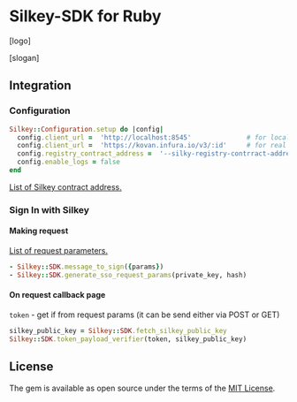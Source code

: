 # Silkey-SDK for Ruby

[logo]

[slogan]


## Integration

### Configuration

```rb
Silkey::Configuration.setup do |config|
  config.client_url =  'http://localhost:8545'              # for local development
  config.client_url =  'https://kovan.infura.io/v3/:id'     # for real
  config.registry_contract_address =  '--silky-registry-contrract-address--'
  config.enable_logs = false
end
```

[List of Silkey contract address.](https://github.com/Silkey-Team/silkey-sdk#silkey-sdk) 

### Sign In with Silkey

#### Making request

[List of request parameters.](https://github.com/Silkey-Team/silkey-sdk#silkey-sdk) 


```rb
- Silkey::SDK.message_to_sign({params})
- Silkey::SDK.generate_sso_request_params(private_key, hash)
```

#### On request callback page

`token` - get if from request params (it can be send either via POST or GET) 

```rb
silkey_public_key = Silkey::SDK.fetch_silkey_public_key
Silkey::SDK.token_payload_verifier(token, silkey_public_key)
```

## License

The gem is available as open source under the terms of the [MIT License](https://opensource.org/licenses/MIT).
